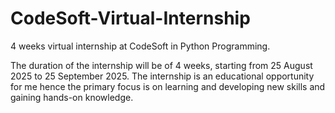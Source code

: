 # CodeSoft-Virtual-Internship
4 weeks virtual internship at CodeSoft in Python Programming.

The duration of the internship will be of 4 weeks, starting from 25 August 2025 to 25 September 2025.
The internship is an educational opportunity for me hence the primary focus is on learning and developing new skills and gaining hands-on knowledge.
